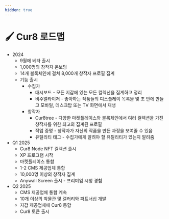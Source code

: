 ```yaml
---
hidden: true
---
```


# 🖌️ Cur8 로드맵

* 2024
  * 9월에 베타 출시
  * 1,000명의 창작자 온보딩
  * 14개 블록체인에 걸쳐 8,000개 창작자 프로필 집계
  * 기능 출시
    * 수집가
      * 대시보드 - 모든 지갑에 있는 모든 컬렉션을 집계하고 정리
      * 비주얼라이저 - 좋아하는 작품들의 디스플레이 목록을 몇 초 안에 만들고 모바일, 데스크탑 또는 TV 화면에서 재생
    * 창작자
      * Cur8tree - 다양한 마켓플레이스와 블록체인에서 여러 컬렉션을 가진 창작자를 위한 최고의 집계된 프로필
      * 작업 증명 - 창작자가 자신의 작품을 만든 과정을 보여줄 수 있음
      * 유틸리티 태그 - 수집가에게 알려야 할 유틸리티가 있는지 알려줌
* Q1 2025
  * Cur8 Node NFT 컬렉션 출시
  * XP 프로그램 시작
  * 마켓플레이스 통합
  * 1-2 CMS 제공업체 통합
  * 10,000명 이상의 창작자 집계
  * Anywall Screen 출시 - 프리미엄 시청 경험
* Q2 2025
  * CMS 제공업체 통합 계속
  * 10개 이상의 박물관 및 갤러리와 파트너십 개발
  * 지갑 제공업체에 Cur8 통합
  * Cur8 토큰 출시